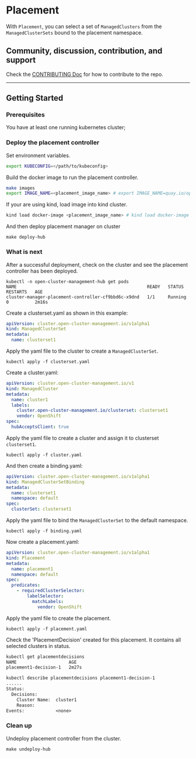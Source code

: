 # Placement

With `Placement`, you can select a set of `ManagedClusters` from the `ManagedClusterSets` bound to the placement namespace.

## Community, discussion, contribution, and support

Check the [CONTRIBUTING Doc](CONTRIBUTING.md) for how to contribute to the repo.

<!--

You can reach the maintainers of this project at:

- [#xxx on Slack](https://slack.com/signin?redir=%2Fmessages%2Fxxx)

-->

------
## Getting Started

### Prerequisites

You have at least one running kubernetes cluster;

### Deploy the placement controller
Set environment variables.
```sh
export KUBECONFIG=</path/to/kubeconfig>
```

Build the docker image to run the placement controller.
```sh
make images
export IMAGE_NAME=<placement_image_name> # export IMAGE_NAME=quay.io/open-cluster-management/placement:latest
```

If your are using kind, load image into kind cluster.
```sh
kind load docker-image <placement_image_name> # kind load docker-image quay.io/open-cluster-management/placement:latest
```

And then deploy placement manager on cluster
```
make deploy-hub
```

### What is next
After a successful deployment, check on the cluster and see the placement controller has been deployed.
```
kubectl -n open-cluster-management-hub get pods
NAME                                                  READY   STATUS    RESTARTS   AGE
cluster-manager-placement-controller-cf9bbd6c-x9dnd   1/1     Running   0          2m16s
```

Create a clusterset.yaml as shown in this example:

```yaml
apiVersion: cluster.open-cluster-management.io/v1alpha1
kind: ManagedClusterSet
metadata:
  name: clusterset1
```

Apply the yaml file to the cluster to create a `ManagedClusterSet`.
```
kubectl apply -f clusterset.yaml
```

Create a cluster.yaml:

```yaml
apiVersion: cluster.open-cluster-management.io/v1
kind: ManagedCluster
metadata:
  name: cluster1
  labels:
    cluster.open-cluster-management.io/clusterset: clusterset1
    vendor: OpenShift
spec:
  hubAcceptsClient: true
```

Apply the yaml file to create a cluster and assign it to clusterset `clusterset1`.
```
kubectl apply -f cluster.yaml
```

And then create a binding.yaml:

```yaml
apiVersion: cluster.open-cluster-management.io/v1alpha1
kind: ManagedClusterSetBinding
metadata:
  name: clusterset1
  namespace: default
spec:
  clusterSet: clusterset1
```

Apply the yaml file to bind the `ManagedClusterSet` to the default namespace.
```
kubectl apply -f binding.yaml
```

Now create a placement.yaml:
```yaml
apiVersion: cluster.open-cluster-management.io/v1alpha1
kind: Placement
metadata:
  name: placement1
  namespace: default
spec:
  predicates:
    - requiredClusterSelector:
        labelSelector:
          matchLabels:
            vendor: OpenShift
```
Apply the yaml file to create the placement.

```
kubectl apply -f placement.yaml
```

Check the 'PlacementDecision' created for this placement. It contains all selected clusters in status.

```txt
kubectl get placementdecisions
NAME                    AGE
placement1-decision-1   2m27s

kubectl describe placementdecisions placement1-decision-1
......
Status:
  Decisions:
    Cluster Name:  cluster1
    Reason:
Events:            <none>
```

### Clean up
Undeploy placement controller from the cluster.
```
make undeploy-hub
```

<!--
## XXX References

If you have any further question about xxx, please refer to
[XXX help documentation](docs/xxx_help.md) for further information.
-->